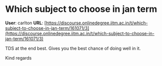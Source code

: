 # Which subject to choose in jan term

**User**: carlton
**URL**: [https://discourse.onlinedegree.iitm.ac.in/t/which-subject-to-choose-in-jan-term/161071/3](https://discourse.onlinedegree.iitm.ac.in/t/which-subject-to-choose-in-jan-term/161071/3)

TDS at the end best. Gives you the best chance of doing well in it.

Kind regards
